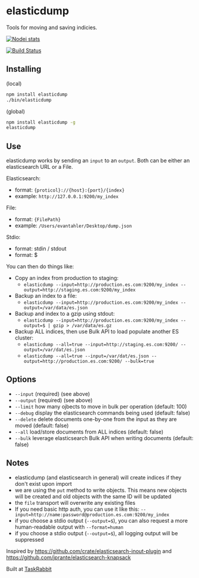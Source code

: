 elasticdump
==================

Tools for moving and saving indicies.

[![Nodei stats](https://nodei.co/npm/elasticdump.png?downloads=true)](https://npmjs.org/package/elasticdump)

[![Build Status](https://secure.travis-ci.org/taskrabbit/elasticsearch-dump.png?branch=master)](http://travis-ci.org/taskrabbit/elasticsearch-dump)

## Installing

(local)
```bash
npm install elasticdump
./bin/elasticdump
```

(global)
```bash
npm install elasticdump -g
elasticdump
```

## Use

elasticdump works by sending an `input` to an `output`.  Both can be either an elasticsearch URL or a File. 

Elasticsearch:
- format:  `{proticol}://{host}:{port}/{index}`
- example: `http://127.0.0.1:9200/my_index`

File:
- format:  `{FilePath}`
- example: `/Users/evantahler/Desktop/dump.json`

Stdio:
- format: stdin / stdout
- format: $

You can then do things like:

- Copy an index from production to staging: 
  - `elasticdump --input=http://production.es.com:9200/my_index --output=http://staging.es.com:9200/my_index`
- Backup an index to a file: 
  - `elasticdump --input=http://production.es.com:9200/my_index --output=/var/data/es.json`
- Backup and index to a gzip using stdout:
  - `elasticdump --input=http://production.es.com:9200/my_index --output=$ | gzip > /var/data/es.gz`
- Backup ALL indices, then use Bulk API to load populate another ES cluster:
  - `elasticdump --all=true --input=http://staging.es.com:9200/ --output=/var/dat/es.json`
  - `elasticdump --all=true --input=/var/dat/es.json --output=http://production.es.com:9200/ --bulk=true`

## Options

- `--input` (required) (see above)
- `--output` (required) (see above)
- `--limit` how many ojbects to move in bulk per operation (default: 100)
- `--debug` display the elasticsearch commands being used (default: false)
- `--delete` delete documents one-by-one from the input as they are moved (default: false)
- `--all` load/store documents from ALL indices (default: false)
- `--bulk` leverage elasticsearch Bulk API when writing documents (default: false)

## Notes

- elasticdump (and elasticsearch in general) will create indices if they don't exist upon import
- we are using the `put` method to write objects.  This means new objects will be created and old objects with the same ID will be updated
- the `file` transport will overwrite any existing files
- If you need basic http auth, you can use it like this: `--input=http://name:password@production.es.com:9200/my_index`
- if you choose a stdio output (`--output=$`), you can also request a more human-readable output with `--format=human`
- if you choose a stdio output (`--output=$`), all logging output will be suppressed

Inspired by https://github.com/crate/elasticsearch-inout-plugin and https://github.com/jprante/elasticsearch-knapsack

Built at [TaskRabbit](https://www.taskrabbit.com)
